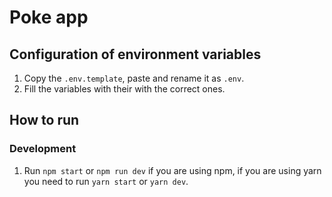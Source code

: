 # Poke app

## Configuration of environment variables

1. Copy the `.env.template`, paste and rename it as `.env`.
2. Fill the variables with their with the correct ones.

## How to run

### Development

1. Run `npm start` or `npm run dev` if you are using npm, if you are using yarn you need to run `yarn start` or `yarn dev`.
